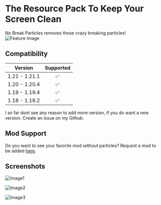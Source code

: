 # The Resource Pack To Keep Your Screen Clean

No Break Particles removes those crazy breaking particles!
![Feature Image](https://i.imgur.com/wNxbpnD.png)

## Compatibility

| Version       | Supported |
| ------------- | :-------: |
| 1.21 - 1.21.1 |     ✅     |
| 1.20 - 1.20.4 |     ✅     |
| 1.19 - 1.19.4 |     ✅     |
| 1.18 - 1.18.2 |     ✅     |

I so far dont see any reason to add more version, if you do want a new version. Create an issue on my Github.

## Mod Support

Do you want to see your favorite mod without particles?
Request a mod to be added [here](https://github.com/Reuzehagel/No-Break-Particles/issues/new/choose).

## Screenshots

![Image1](https://i.imgur.com/T93vTyu.jpg)

![Image2](https://i.imgur.com/hlHDdwK.jpg)

![Image3](https://i.imgur.com/h8rWnzJ.jpg)
